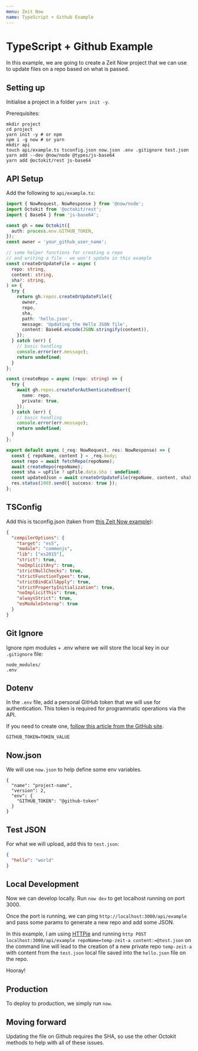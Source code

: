 ```yaml
---
menu: Zeit Now
name: TypeScript + Github Example
---
```


# TypeScript + Github Example

In this example, we are going to create a Zeit Now project that we can use to update files on a repo based on what is passed.

## Setting up

Initialise a project in a folder `yarn init -y`.

Prerequisites:

```shell
mkdir project
cd project
yarn init -y # or npm
npm i -g now # or yarn
mkdir api
touch api/example.ts tsconfig.json now.json .env .gitignore test.json
yarn add --dev @now/node @types/js-base64
yarn add @octokit/rest js-base64
```

## API Setup

Add the following to `api/example.ts`:

```typescript
import { NowRequest, NowResponse } from '@now/node';
import Octokit from '@octokit/rest';
import { Base64 } from 'js-base64';

const gh = new Octokit({
  auth: process.env.GITHUB_TOKEN,
});
const owner = 'your_github_user_name';

// some helper functions for creating a repo
// and writing a file - we won't update in this example
const createOrUpdateFile = async (
  repo: string,
  content: string,
  sha?: string,
) => {
  try {
    return gh.repos.createOrUpdateFile({
      owner,
      repo,
      sha,
      path: 'hello.json',
      message: 'Updating the Hello JSON file',
      content: Base64.encode(JSON.stringify(content)),
    });
  } catch (err) {
    // basic handling
    console.error(err.message);
    return undefined;
  }
};

const createRepo = async (repo: string) => {
  try {
    await gh.repos.createForAuthenticatedUser({
      name: repo,
      private: true,
    });
  } catch (err) {
    // basic handling
    console.error(err.message);
    return undefined;
  }
};

export default async (_req: NowRequest, res: NowResponse) => {
  const { repoName, content } = _req.body;
  const repo = await fetchRepo(repoName);
  await createRepo(repoName);
  const sha = upFile ? upFile.data.sha : undefined;
  const updatedJson = await createOrUpdateFile(repoName, content, sha);
  res.status(200).send({ success: true });
};
```

## TSConfig

Add this is tsconfig.json (taken from [this Zeit Now example](https://github.com/zeit/now-examples/blob/master/gatsby-functions/tsconfig.json)):

```json
{
  "compilerOptions": {
    "target": "es5",
    "module": "commonjs",
    "lib": ["es2015"],
    "strict": true,
    "noImplicitAny": true,
    "strictNullChecks": true,
    "strictFunctionTypes": true,
    "strictBindCallApply": true,
    "strictPropertyInitialization": true,
    "noImplicitThis": true,
    "alwaysStrict": true,
    "esModuleInterop": true
  }
}
```

## Git Ignore

Ignore npm modules + .env where we will store the local key in our `.gitignore` file:

```shell
node_modules/
.env
```

## Dotenv

In the `.env` file, add a personal GitHub token that we will use for authentication. This token is required for programmatic operations via the API.

If you need to create one, [follow this article from the GitHub site](https://help.github.com/en/github/authenticating-to-github/creating-a-personal-access-token-for-the-command-line).

```shell
GITHUB_TOKEN=TOKEN_VALUE
```

## Now.json

We will use `now.json` to help define some env variables.

```github
{
  "name": "project-name",
  "version": 2,
  "env": {
    "GITHUB_TOKEN": "@github-token"
  }
}
```

## Test JSON

For what we will upload, add this to `test.json`:

```json
{
  "hello": "world"
}
```

## Local Development

Now we can develop locally. Run `now dev` to get localhost running on port 3000.

Once the port is running, we can ping `http://localhost:3000/api/example` and pass some params to generate a new repo and add some JSON.

In this example, I am using [HTTPie](https://httpie.org/doc#json) and running `http POST localhost:3000/api/example repoName=temp-zeit-a content:=@test.json` on the command line will lead to the creation of a new private repo `temp-zeit-a` with content from the `test.json` local file saved into the `hello.json` file on the repo.

Hooray!

## Production

To deploy to production, we simply run `now`.

## Moving forward

Updating the file on Github requires the SHA, so use the other Octokit methods to help with all of these issues.
